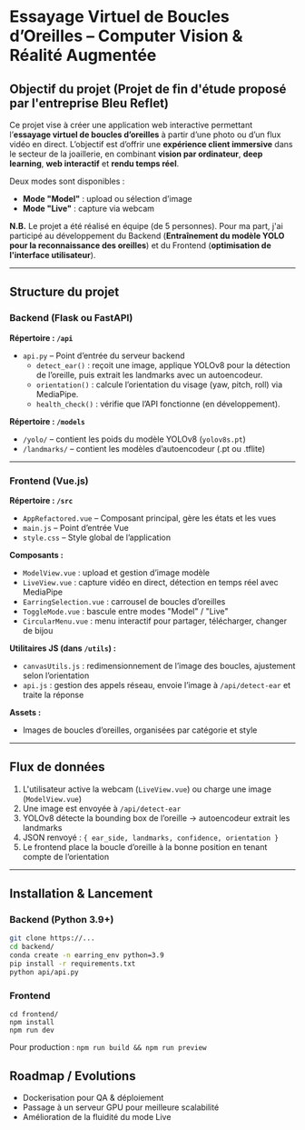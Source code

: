 # Essayage Virtuel de Boucles d’Oreilles – Computer Vision & Réalité Augmentée

## Objectif du projet (Projet de fin d'étude proposé par l'entreprise Bleu Reflet)

Ce projet vise à créer une application web interactive permettant l’**essayage virtuel de boucles d’oreilles** à partir d’une photo ou d’un flux vidéo en direct. L’objectif est d’offrir une **expérience client immersive** dans le secteur de la joaillerie, en combinant **vision par ordinateur**, **deep learning**, **web interactif** et **rendu temps réel**.

Deux modes sont disponibles :
- **Mode "Model"** : upload ou sélection d’image
- **Mode "Live"** : capture via webcam

**N.B.** Le projet a été réalisé en équipe (de 5 personnes). Pour ma part, j'ai participé au développement du Backend (**Entraînement du modèle YOLO pour la reconnaissance des oreilles**) et du Frontend (**optimisation de l'interface utilisateur**).

---

## Structure du projet
### Backend (Flask ou FastAPI)
**Répertoire : `/api`**

- `api.py` – Point d’entrée du serveur backend
  - `detect_ear()` : reçoit une image, applique YOLOv8 pour la détection de l’oreille, puis extrait les landmarks avec un autoencodeur.
  - `orientation()` : calcule l’orientation du visage (yaw, pitch, roll) via MediaPipe.
  - `health_check()` : vérifie que l’API fonctionne (en développement).

**Répertoire : `/models`**

- `/yolo/` – contient les poids du modèle YOLOv8 (`yolov8s.pt`)
- `/landmarks/` – contient les modèles d’autoencodeur (.pt ou .tflite)

---

### Frontend (Vue.js)
**Répertoire : `/src`**

- `AppRefactored.vue` – Composant principal, gère les états et les vues
- `main.js` – Point d’entrée Vue
- `style.css` – Style global de l’application

**Composants :**

- `ModelView.vue` : upload et gestion d’image modèle
- `LiveView.vue` : capture vidéo en direct, détection en temps réel avec MediaPipe
- `EarringSelection.vue` : carrousel de boucles d’oreilles
- `ToggleMode.vue` : bascule entre modes "Model" / "Live"
- `CircularMenu.vue` : menu interactif pour partager, télécharger, changer de bijou

**Utilitaires JS (dans `/utils`) :**

- `canvasUtils.js` : redimensionnement de l’image des boucles, ajustement selon l’orientation
- `api.js` : gestion des appels réseau, envoie l’image à `/api/detect-ear` et traite la réponse

**Assets :**

- Images de boucles d’oreilles, organisées par catégorie et style

---

## Flux de données

1. L'utilisateur active la webcam (`LiveView.vue`) ou charge une image (`ModelView.vue`)
2. Une image est envoyée à `/api/detect-ear`
3. YOLOv8 détecte la bounding box de l’oreille → autoencodeur extrait les landmarks
4. JSON renvoyé : `{ ear_side, landmarks, confidence, orientation }`
5. Le frontend place la boucle d’oreille à la bonne position en tenant compte de l’orientation

---

## Installation & Lancement

### Backend (Python 3.9+)
```bash
git clone https://...
cd backend/
conda create -n earring_env python=3.9
pip install -r requirements.txt
python api/api.py
```

### Frontend 
```
cd frontend/
npm install
npm run dev
```
Pour production : ``npm run build && npm run preview``

## Roadmap / Evolutions 
- Dockerisation pour QA & déploiement
- Passage à un serveur GPU pour meilleure scalabilité
- Amélioration de la fluidité du mode Live
